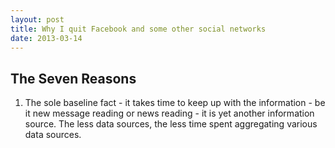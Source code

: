 ```yaml
---
layout: post
title: Why I quit Facebook and some other social networks
date: 2013-03-14
---
```


## The Seven Reasons

1. The sole baseline fact - it takes time to keep up with the information - be it new message reading or news reading - it is yet another information source. The less data sources, the less time spent aggregating various data sources.

    <!--
1. faktas, kad reikalauja laiko - ar tai būtų žinučių pacheckinimas, naujienų pažiūrėjimas - tai tiesiog dar vienas "data source". laisvu momentu kai ko nors reikia laukt - atsidarai fb ir scrollini. arba -  kai gali atsidarai fb - ir būtinai visą news feedą reik peržiūrėt.
2. facebook yra engaging ir net addictive. tad kad mažiau praleistum jame laiko, reikia naudoti "willpower" resursus. o jie, pagal naujausius neuromokslus, yra suteikti per dieną žmogui yra baigtiniai, fiksuoti. geriau tą willpower dalį kur nors kitur panaudoti.
3. kad daug smagiau privačiai bendraut, tiesiogiai pasišnekėt su žmonėm, sužinot what's up
4. kad visi duomenys visa istorija - lieka vien tik fb. nesibackupina. tas "Download all your data" mygtukas - melas. žinučių nesavina.
5. facebooke nieko naudingo ir taip nebūna. youtube muzika, nuotraukos, random bajeriai, followinami brandai. rubbish.
6. facebook inc. yra tokioj business cycle fazėj, kurios tikslas yra monetizacija. taigi reklamų jau pradeda dėt FB.
7. jei gali be <insert_object_here>, tai atsisakyk <insert_object_here>. taip jau išeina, kad be facebook labai laimingai galiu gyvent
    -->
